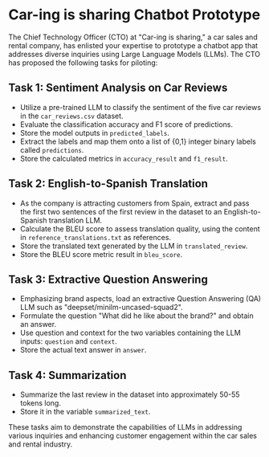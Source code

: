 # Car-ing is sharing Chatbot Prototype

The Chief Technology Officer (CTO) at "Car-ing is sharing," a car sales and rental company, has enlisted your expertise to prototype a chatbot app that addresses diverse inquiries using Large Language Models (LLMs). The CTO has proposed the following tasks for piloting:

## Task 1: Sentiment Analysis on Car Reviews
- Utilize a pre-trained LLM to classify the sentiment of the five car reviews in the `car_reviews.csv` dataset.
- Evaluate the classification accuracy and F1 score of predictions.
- Store the model outputs in `predicted_labels`.
- Extract the labels and map them onto a list of {0,1} integer binary labels called `predictions`.
- Store the calculated metrics in `accuracy_result` and `f1_result`.

## Task 2: English-to-Spanish Translation
- As the company is attracting customers from Spain, extract and pass the first two sentences of the first review in the dataset to an English-to-Spanish translation LLM.
- Calculate the BLEU score to assess translation quality, using the content in `reference_translations.txt` as references.
- Store the translated text generated by the LLM in `translated_review`.
- Store the BLEU score metric result in `bleu_score`.

## Task 3: Extractive Question Answering
- Emphasizing brand aspects, load an extractive Question Answering (QA) LLM such as "deepset/minilm-uncased-squad2".
- Formulate the question "What did he like about the brand?" and obtain an answer.
- Use question and context for the two variables containing the LLM inputs: `question` and `context`.
- Store the actual text answer in `answer`.

## Task 4: Summarization
- Summarize the last review in the dataset into approximately 50-55 tokens long.
- Store it in the variable `summarized_text`.

These tasks aim to demonstrate the capabilities of LLMs in addressing various inquiries and enhancing customer engagement within the car sales and rental industry.